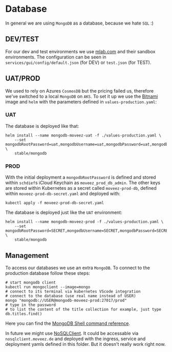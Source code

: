 # Database
In general we are using `MongoDB` as a database, because we hate `SQL` :)

## DEV/TEST
For our dev and test environments we use [mlab.com](https://mlab.com) and their sandbox environments. The configuration can be seen in `services/gui/config/default.json` (for DEV) or `test.json` (for TEST).

## UAT/PROD
We used to rely on Azures `CosmosDB` but the pricing failed us, therefore we've switched to a local `MongoDB` on `AKS`. To set it up we use the [Bitnami](https://github.com/helm/charts/tree/master/stable/mongodb) image and `helm` with the parameters defined in `values-production.yaml`:

### UAT
The database is deployed like that:
```
helm install --name mongodb-moveez-uat -f ./values-production.yaml \
    --set mongodbRootPassword=uat,mongodbUsername=uat,mongodbPassword=uat,mongodbDatabase=uat \
    stable/mongodb
```

### PROD
With the initial deployment a `mongodbRootPassword` is defined and stored within `schdief`s iCloud Keychain as `moveez_prod_db_admin`. The other keys are stored within Kubernetes as a secret called `moveez-prod-db`, defined within `moveez-prod-db-secret.yaml` and deployed with:
```
kubectl apply -f moveez-prod-db-secret.yaml
```

The database is deployed just like the `UAT` environment:
```
helm install --name mongodb-moveez-prod -f ./values-production.yaml \
    --set mongodbRootPassword=SECRET,mongodbUsername=SECRET,mongodbPassword=SECRET,mongodbDatabase=prod \
    stable/mongodb
```

## Management
To access our databases we use an extra `MongoDB`. To connect to the production database follow these steps:
```
# start mongodb client
kubectl run mongoclient --image=mongo
# connect to its terminal via kubernetes VScode integration
# connect to the database (use real name instead of USER)
mongo "mongodb://USER@mongodb-moveez-prod:27017/prod"
# type in the password
# to list the content of the title collection for example, just type
db.titles.find()
```

Here you can find the [MongoDB Shell command reference](https://docs.mongodb.com/manual/reference/mongo-shell/).

In future we might use [NoSQLClient](https://www.nosqlclient.com). It could be accessable via `nosqlclient.moveez.de` and deployed with the ingress, service and deployment yamls defined in this folder. But it doesn't really work right now.